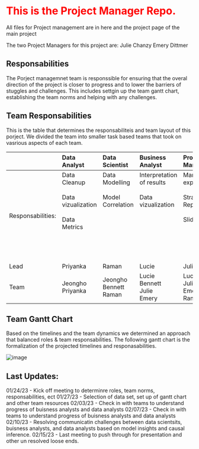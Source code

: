 # <font color=#FF0000>This is the Project Manager Repo. </font>
All files for Project management are in here and the project page of the main project

The two Project Managers for this project are:
Julie Chanzy
Emery Dittmer

## Responsabilities

The Porject managemnet team is responssible for ensuring that the overal direction of the project is closer to progress and to lower the barriers of stuggles and challenges. This includes settgin up the team gantt chart, establishing the team norms and helping with any challenges.

## Team Responsabilities

This is the table that determines the responsabiliteis and team layout of this porject. We divided the team into smaller task based teams that took on vasrious aspects of each team.


|   |Data Analyst |Data Scientist |Business Analyst |Product Manager |Project Manager |
|:--|:--|:--|:--|:--|:---|
|Responsabilities:|Data Cleanup <br><br> Data vizualization <br><br> Data Metrics <br><br><br><br><br> |Data Modelling <br><br> Model Correlation <br><br><br><br><br><br><br><br>|Interpretation of results <br> <br> Data vizualization <br><br><br><br><br><br><br><br>|Market expert <br><br> Strategy Report <br><br> Slides <br><br><br><br><br><br>  |Keep track of progress <br><br> Meeting organization <br><br>  Check on work flow Deliverables <br><br> Setup Github |
|Lead|Priyanka |Raman |Lucie |Julie |Emery |
|Team|Jeongho <br> Priyanka |Jeongho <br> Bennett <br> Raman |Lucie <br> Bennett <br> Julie <br> Emery |Lucie <br> Julie <br> Emery <br> Raman|Emery <br> Julie|


## Team Gantt Chart

Based on the timelines and the team dynamics we determined an approach that balanced roles & team responsabilities. The following gantt chart is the formalization of the projected timelines and responasabilities.

![image](https://user-images.githubusercontent.com/91097605/218161796-dad51cce-95c8-46bf-859e-25f74588bd15.png)


## Last Updates:

01/24/23 - Kick off meeting to determinre roles, team norms, responsabilities, ect
01/27/23 - Selection of data set, set up of gantt chart and other team resources
02/03/23 - Check in with teams to understand progress of buisness analysts and data analysts
02/07/23 - Check in with teams to understand progress of buisness analysts and data analysts
02/10/23 - Resolving communicatin challenges between data scientsits, buisness analysts, and data analysts based on model insights and causal inference. 
02/15/23 - Last meeting to push through for presentation and other un resolved loose ends.
